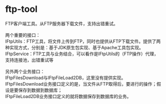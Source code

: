 # ftp-tool
FTP客户端工具。从FTP服务器下载文件，支持出错重试。
<br>
<br>
两个重要的接口：<br>
IFtpUtils：FTP工具，将文件上传到FTP，同时也提供从FTP下载文件。提供了两种实现方式，分别是：基于JDK原生包实现、基于Apache工具包实现。<br>
IFtpService：FTP工具与业务结合，可以看作是IFtpUtils的（FTP操作）代理，支持连接池，出错重试等
<br>
<br>
另外两个业务接口：<br>
IFtpFilesDownload与IFtpFileLoad2DB，这里没有提供实现。<br>
IFtpFilesDownload业务接口定义的是，当文件从FTP取得后，要进行的操作；假设是要保存到数据到数据库；<br>
IFtpFileLoad2DB业务接口定义的就将数据保存到数据库的业务。<br>
